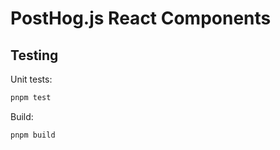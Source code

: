 # PostHog.js React Components

## Testing

Unit tests:

```bash
pnpm test
```

Build:

```bash
pnpm build
```
